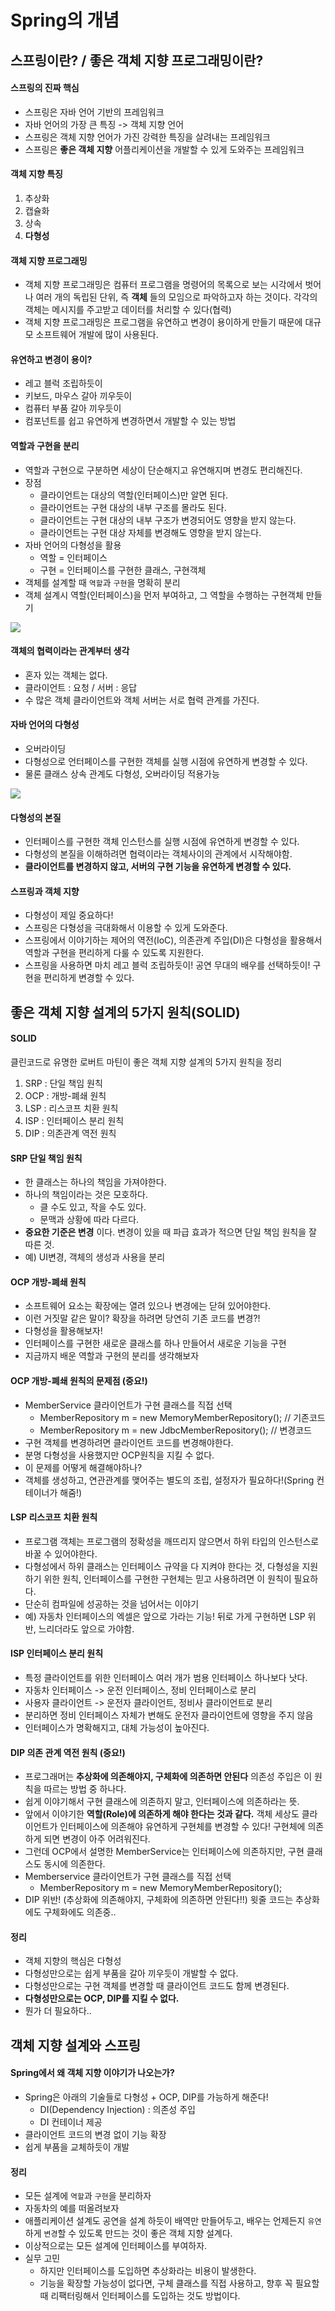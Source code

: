 # Spring의 개념

## 스프링이란? / 좋은 객체 지향 프로그래밍이란?

#### 스프링의 진짜 핵심
- 스프링은 자바 언어 기반의 프레임워크
- 자바 언어의 가장 큰 특징 -> 객체 지향 언어
- 스프링은 객체 지향 언어가 가진 강력한 특징을 살려내는 프레임워크
- 스프링은 __좋은 객체 지향__ 어플리케이션을 개발할 수 있게 도와주는 프레임워크

#### 객체 지향 특징
1. 추상화
2. 캡슐화
3. 상속
4. __다형성__

#### 객체 지향 프로그래밍
- 객체 지향 프로그래밍은 컴퓨터 프로그램을 명령어의 목록으로 보는 시각에서 벗어나 여러 개의 독립된 단위, 즉 __객체__ 들의 모임으로 파악하고자 하는 것이다. 각각의 객체는 메시지를 주고받고 데이터를 처리할 수 있다(협력)
- 객체 지향 프로그래밍은 프로그램을 유연하고 변경이 용이하게 만들기 때문에 대규모 소프트웨어 개발에 많이 사용된다.

#### 유연하고 변경이 용이?
- 레고 블럭 조립하듯이
- 키보드, 마우스 갈아 끼우듯이
- 컴퓨터 부품 갈아 끼우듯이
- 컴포넌트를 쉽고 유연하게 변경하면서 개발할 수 있는 방법

#### 역할과 구현을 분리
- 역할과 구현으로 구분하면 세상이 단순해지고 유연해지며 변경도 편리해진다.
- 장점
  -  클라이언트는 대상의 역할(인터페이스)만 알면 된다.
  -  클라이언트는 구현 대상의 내부 구조를 몰라도 된다.
  -  클라이언트는 구현 대상의 내부 구조가 변경되어도 영향을 받지 않는다.
  -  클라이언트는 구현 대상 자체를 변경해도 영향을 받지 않는다.
- 자바 언어의 다형성을 활용
  -  역할 = 인터페이스
  -  구현 = 인터페이스를 구현한 클래스, 구현객체
- 객체를 설계할 때 `역할`과 `구현`을 명확히 분리 
- 객체 설계시 역할(인터페이스)을 먼저 부여하고, 그 역할을 수행하는 구현객체 만들기

![](2021-12-21-18-05-52.png)

#### 객체의 협력이라는 관계부터 생각
- 혼자 있는 객체는 없다.
- 클라이언트 : 요청 / 서버 : 응답
- 수 많은 객체 클라이언트와 객체 서버는 서로 협력 관계를 가진다.

#### 자바 언어의 다형성
-  오버라이딩
-  다형성으로 언터페이스를 구현한 객체를 실행 시점에 유연하게 변경할 수 있다.
-  물론 클래스 상속 관계도 다형성, 오버라이딩 적용가능

![](2021-12-21-18-06-11.png)

#### 다형성의 본질
- 인터페이스를 구현한 객체 인스턴스를 실행 시점에 유연하게 변경할 수 있다.
- 다형성의 본질을 이해하려면 협력이라는 객체사이의 관계에서 시작해야함.
- __클라이언트를 변경하지 않고, 서버의 구현 기능을 유연하게 변경할 수 있다.__


#### 스프링과 객체 지향
- 다형성이 제일 중요하다!
- 스프링은 다형성을 극대화해서 이용할 수 있게 도와준다.
- 스프링에서 이야기하는 제어의 역전(IoC), 의존관계 주입(DI)은 다형성을 활용해서 역할과 구현을 편리하게 다룰 수 있도록 지원한다.
- 스프링을 사용하면 마치 레고 블럭 조립하듯이! 공연 무대의 배우를 선택하듯이! 구현을 편리하게 변경할 수 있다.

## 좋은 객체 지향 설계의 5가지 원칙(SOLID)

#### SOLID
클린코드로 유명한 로버트 마틴이 좋은 객체 지향 설계의 5가지 원칙을 정리
1. SRP : 단일 책임 원칙
2. OCP : 개방-폐쇄 원칙
3. LSP : 리스코프 치환 원칙
4. ISP : 인터페이스 분리 원칙
5. DIP : 의존관계 역전 원칙

#### SRP 단일 책임 원칙
- 한 클래스는 하나의 책임을 가져야한다.
- 하나의 책임이라는 것은 모호하다.
  -  클 수도 있고, 작을 수도 있다.
  -  문맥과 상황에 따라 다르다.
- __중요한 기준은 변경__ 이다. 변경이 있을 때 파급 효과가 적으면 단일 책임 원칙을 잘 따른 것.
- 예) UI변경, 객체의 생성과 사용을 분리 

#### OCP 개방-폐쇄 원칙
- 소프트웨어 요소는 확장에는 열려 있으나 변경에는 닫혀 있어야한다.
- 이런 거짓말 같은 말이? 확장을 하려면 당연히 기존 코드를 변경?!
- 다형성을 활용해보자!
- 인터페이스를 구현한 새로운 클래스를 하나 만들어서 새로운 기능을 구현
- 지금까지 배운 역할과 구현의 분리를 생각해보자

#### OCP 개방-폐쇄 원칙의 문제점 (중요!)
- MemberService 클라이언트가 구현 클래스를 직접 선택
  -  MemberRepository m = new MemoryMemberRepository(); // 기존코드
  -  MemberRepository m = new JdbcMemberRepository(); // 변경코드
- 구현 객체를 변경하려면 클라이언트 코드를 변경해야한다.
- 분명 다형성을 사용했지만 OCP원칙을 지킬 수 없다.
- 이 문제를 어떻게 해결해야하나?
- 객체를 생성하고, 연관관계를 맺어주는 별도의 조립, 설정자가 필요하다!(Spring 컨테이너가 해줌!)

#### LSP 리스코프 치환 원칙
- 프로그램 객체는 프로그램의 정확성을 깨뜨리지 않으면서 하위 타입의 인스턴스로 바꿀 수 있어야한다.
- 다형성에서 하위 클래스는 인터페이스 규약을 다 지켜야 한다는 것, 다형성을 지원하기 위한 원칙, 인터페이스를 구현한 구현체는 믿고 사용하려면 이 원칙이 필요하다.
- 단순히 컴파일에 성공하는 것을 넘어서는 이야기
- 예) 자동차 인터페이스의 엑셀은 앞으로 가라는 기능! 뒤로 가게 구현하면 LSP 위반, 느리더라도 앞으로 가야함.

#### ISP 인터페이스 분리 원칙
- 특정 클라이언트를 위한 인터페이스 여러 개가 범용 인터페이스 하나보다 낫다.
- 자동차 인터페이스 -> 운전 인터페이스, 정비 인터페이스로 분리
- 사용자 클라이언트 -> 운전자 클라이언트, 정비사 클라이언트로 분리
- 분리하면 정비 인터페이스 자체가 변해도 운전자 클라이언트에 영향을 주지 않음
- 인터페이스가 명확해지고, 대체 가능성이 높아진다.

#### DIP 의존 관계 역전 원칙 (중요!)
- 프로그래머는 __추상화에 의존해야지, 구체화에 의존하면 안된다__ 의존성 주입은 이 원칙을 따르는 방법 중 하나다.
- 쉽게 이야기해서 구현 클래스에 의존하지 말고, 인터페이스에 의존하라는 뜻.
- 앞에서 이야기한 __역할(Role)에 의존하게 해야 한다는 것과 같다.__ 객체 세상도 클라이언트가 인터페이스에 의존해야 유연하게 구현체를 변경할 수 있다! 구현체에 의존하게 되면 변경이 아주 어려워진다.
- 그런데 OCP에서 설명한 MemberService는 인터페이스에 의존하지만, 구현 클래스도 동시에 의존한다.
- Memberservice 클라이언트가 구현 클래스를 직접 선택
  -  MemberRepository m = new MemoryMemberRepository();
- DIP 위반! (추상화에 의존해야지, 구체화에 의존하면 안된다!!) 윗줄 코드는 추상화에도 구체화에도 의존중..

#### 정리
- 객체 지향의 핵심은 다형성
- 다형성만으로는 쉽게 부품을 갈아 끼우듯이 개발할 수 없다.
- 다형성만으로는 구현 객체를 변경할 때 클라이언트 코드도 함께 변경된다.
- __다형성만으로는 OCP, DIP를 지킬 수 없다.__
- 뭔가 더 필요하다..


## 객체 지향 설계와 스프링

#### Spring에서 왜 객체 지향 이야기가 나오는가?
- Spring은 아래의 기술들로 다형성 + OCP, DIP를 가능하게 해준다!
  -  DI(Dependency Injection) : 의존성 주입
  -  DI 컨테이너 제공
- 클라이언트 코드의 변경 없이 기능 확장
- 쉽게 부품을 교체하듯이 개발 

#### 정리
- 모든 설계에 `역할`과 `구현`을 분리하자
- 자동차의 예를 떠올려보자
- 애플리케이션 설계도 공연을 설계 하듯이 배역만 만들어두고, 배우는 언제든지 `유연`하게 `변경`할 수 있도록 만드는 것이 좋은 객체 지향 설계다.
- 이상적으로는 모든 설계에 인터페이스를 부여하자.
- 실무 고민
  -  하지만 인터페이스를 도입하면 추상화라는 비용이 발생한다.
  -  기능을 확장할 가능성이 없다면, 구체 클래스를 직접 사용하고, 향후 꼭 필요할 때 리팩터링해서 인터페이스를 도입하는 것도 방법이다.

